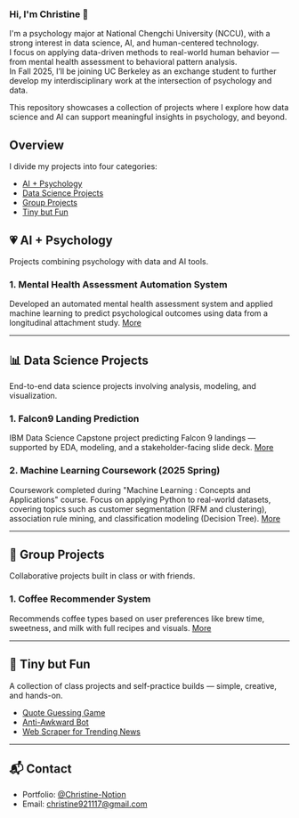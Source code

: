 ### Hi, I'm Christine 👋  
I'm a psychology major at National Chengchi University (NCCU), with a strong interest in data science, AI, and human-centered technology.  
I focus on applying data-driven methods to real-world human behavior — from mental health assessment to behavioral pattern analysis.  
In Fall 2025, I’ll be joining UC Berkeley as an exchange student to further develop my interdisciplinary work at the intersection of psychology and data.

This repository showcases a collection of projects where I explore how data science and AI can support meaningful insights in psychology, and beyond.


## Overview
I divide my projects into four categories:

- [AI + Psychology](#-ai--psychology)
- [Data Science Projects](#-data-science-projects)
- [Group Projects](#-group-projects)
- [Tiny but Fun](#-tiny-but-fun)




## 💗 AI + Psychology
Projects combining psychology with data and AI tools.

###  1. Mental Health Assessment Automation System
Developed an automated mental health assessment system and applied machine learning to predict psychological outcomes using data from a longitudinal attachment study. [More](AI-Psychology/Mental%20Health%20Assessment%20Automation%20System)

---

## 📊 Data Science Projects
End-to-end data science projects involving analysis, modeling, and visualization.

###  1. Falcon9 Landing Prediction 
IBM Data Science Capstone project predicting Falcon 9 landings — supported by EDA, modeling, and a stakeholder-facing slide deck. [More](Data-Science-Projects/SpaceX)

### 2. Machine Learning Coursework (2025 Spring)
Coursework completed during "Machine Learning : Concepts and Applications" course. Focus on applying Python to real-world datasets, covering topics such as customer segmentation (RFM and clustering), association rule mining, and classification modeling (Decision Tree). [More](https://github.com/christine1117/Christine-Projects/tree/04c76905a5f3f9de92067cd08f25d6d275182ba9/Data-Science-Projects/Machine%20Learning%20Coursework%20(2025%20Spring))

---

## 🤝 Group Projects
Collaborative projects built in class or with friends.

### 1. Coffee Recommender System
Recommends coffee types based on user preferences like brew time, sweetness, and milk with full recipes and visuals.  [More](https://github.com/christine1117/Christine-Projects/tree/f112f7f94e1c602ea6541793d828589084de7e31/Group%20Projects/Coffee%20Recommender%20System)

---

## 🎈 Tiny but Fun 
A collection of class projects and self-practice builds — simple, creative, and hands-on.

- [Quote Guessing Game](Tiny%20but%20Fun/Quote_Guessing_Game.ipynb)
- [Anti-Awkward Bot](Tiny%20but%20Fun/Anti-Awkward%20Bot.ipynb)
- [Web Scraper for Trending News](Tiny%20but%20Fun/Web_Scraper_for_Trending_News.ipynb)

---

## 📬 Contact
- Portfolio: [@Christine-Notion](https://tidal-oval-da2.notion.site/Hi-I-m-Chiao-Chieh-Deng-1c323cab8111808e8afffbc7d5552a83)
- Email: christine921117@gmail.com
